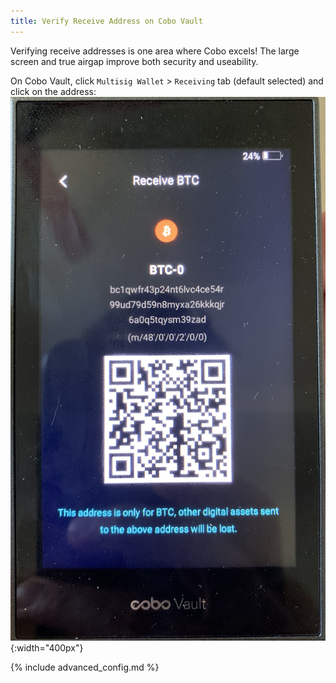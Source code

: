 ```yaml
---
title: Verify Receive Address on Cobo Vault 
---
```


Verifying receive addresses is one area where Cobo excels!
The large screen and true airgap improve both security and useability.

On Cobo Vault, click `Multisig Wallet` > `Receiving` tab (default selected) and click on the address:  
![](/assets/img/verify-receive-address-cobo.jpeg){:width="400px"}

{% include advanced_config.md %}

